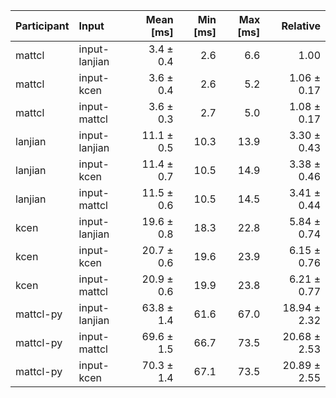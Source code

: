 | Participant | Input | Mean [ms] | Min [ms] | Max [ms] | Relative |
|:---|:---|---:|---:|---:|---:|
| mattcl | input-lanjian | 3.4 ± 0.4 | 2.6 | 6.6 | 1.00 |
| mattcl | input-kcen | 3.6 ± 0.4 | 2.6 | 5.2 | 1.06 ± 0.17 |
| mattcl | input-mattcl | 3.6 ± 0.3 | 2.7 | 5.0 | 1.08 ± 0.17 |
| lanjian | input-lanjian | 11.1 ± 0.5 | 10.3 | 13.9 | 3.30 ± 0.43 |
| lanjian | input-kcen | 11.4 ± 0.7 | 10.5 | 14.9 | 3.38 ± 0.46 |
| lanjian | input-mattcl | 11.5 ± 0.6 | 10.5 | 14.5 | 3.41 ± 0.44 |
| kcen | input-lanjian | 19.6 ± 0.8 | 18.3 | 22.8 | 5.84 ± 0.74 |
| kcen | input-kcen | 20.7 ± 0.6 | 19.6 | 23.9 | 6.15 ± 0.76 |
| kcen | input-mattcl | 20.9 ± 0.6 | 19.9 | 23.8 | 6.21 ± 0.77 |
| mattcl-py | input-lanjian | 63.8 ± 1.4 | 61.6 | 67.0 | 18.94 ± 2.32 |
| mattcl-py | input-mattcl | 69.6 ± 1.5 | 66.7 | 73.5 | 20.68 ± 2.53 |
| mattcl-py | input-kcen | 70.3 ± 1.4 | 67.1 | 73.5 | 20.89 ± 2.55 |
